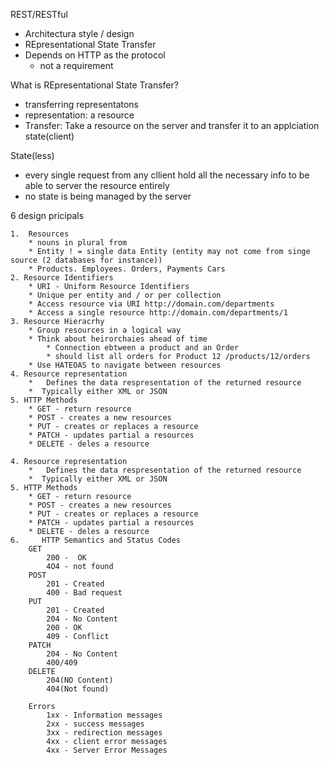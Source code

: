 REST/RESTful

* Architectura style / design
* REpresentational State Transfer
* Depends on HTTP as the protocol
    * not a requirement

What is REpresentational State Transfer?
*  transferring representatons
*  representation: a resource
* Transfer: Take a resource on the server and transfer it to an applciation state(client)

State(less)
* every single request from any cllient hold all the necessary info to be able to server the resource entirely
* no state is being managed by the server

6 design pricipals

    1.  Resources 
        * nouns in plural from
        * Entity ! = single data Entity (entity may not come from singe source (2 databases for instance))
        * Products. Employees. Orders, Payments Cars
    2. Resource Identifiers
        * URI - Uniform Resource Identifiers
        * Unique per entity and / or per collection
        * Access resource via URI http://domain.com/departments 
        * Access a single resource http://domain.com/departments/1
    3. Resource Hieracrhy
        * Group resources in a logical way
        * Think about heirorchaies ahead of time
            * Connection ebtween a product and an Order
            * should list all orders for Product 12 /products/12/orders
        * Use HATEOAS to navigate between resources
    4. Resource representation
        *   Defines the data respresentation of the returned resource
        *  Typically either XML or JSON
    5. HTTP Methods
        * GET - return resource
        * POST - creates a new resources
        * PUT - creates or replaces a resource
        * PATCH - updates partial a resources
        * DELETE - deles a resource
   
    4. Resource representation
        *   Defines the data respresentation of the returned resource
        *  Typically either XML or JSON
    5. HTTP Methods
        * GET - return resource
        * POST - creates a new resources
        * PUT - creates or replaces a resource
        * PATCH - updates partial a resources
        * DELETE - deles a resource
    6.     HTTP Semantics and Status Codes
        GET
            200 -  OK
            4O4 - not found
        POST
            201 - Created
            400 - Bad request
        PUT
            201 - Created
            204 - No Content
            200 - OK
            409 - Conflict
        PATCH
            204 - No Content
            400/409
        DELETE
            204(NO Content)
            404(Not found)

        Errors
            1xx - Information messages
            2xx - success messages
            3xx - redirection messages
            4xx - client error messages
            4xx - Server Error Messages
     
